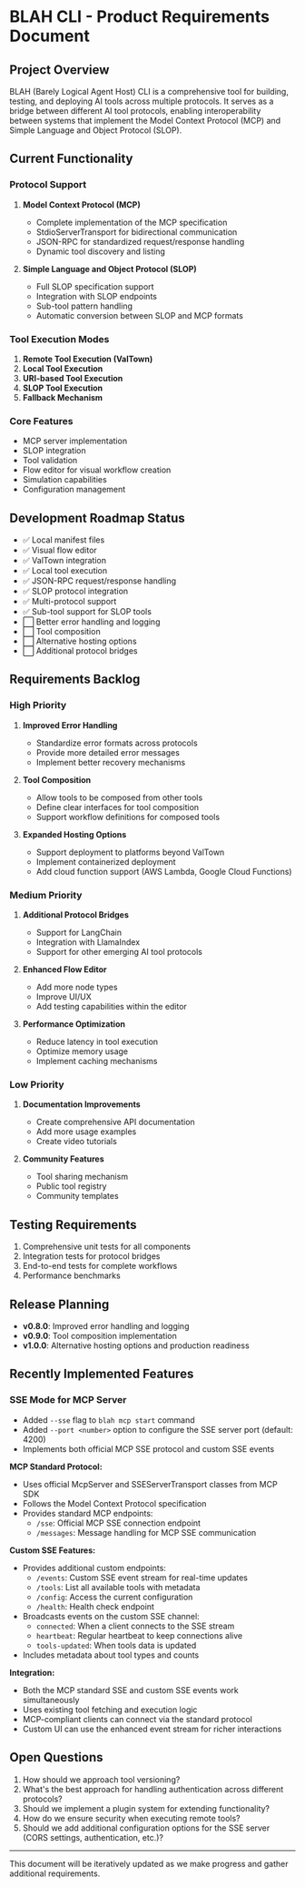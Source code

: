 # BLAH CLI - Product Requirements Document

## Project Overview
BLAH (Barely Logical Agent Host) CLI is a comprehensive tool for building, testing, and deploying AI tools across multiple protocols. It serves as a bridge between different AI tool protocols, enabling interoperability between systems that implement the Model Context Protocol (MCP) and Simple Language and Object Protocol (SLOP).

## Current Functionality

### Protocol Support
1. **Model Context Protocol (MCP)**
   - Complete implementation of the MCP specification
   - StdioServerTransport for bidirectional communication
   - JSON-RPC for standardized request/response handling
   - Dynamic tool discovery and listing

2. **Simple Language and Object Protocol (SLOP)**
   - Full SLOP specification support
   - Integration with SLOP endpoints
   - Sub-tool pattern handling
   - Automatic conversion between SLOP and MCP formats

### Tool Execution Modes
1. **Remote Tool Execution (ValTown)**
2. **Local Tool Execution**
3. **URI-based Tool Execution**
4. **SLOP Tool Execution**
5. **Fallback Mechanism**

### Core Features
- MCP server implementation
- SLOP integration
- Tool validation
- Flow editor for visual workflow creation
- Simulation capabilities
- Configuration management

## Development Roadmap Status
- ✅ Local manifest files
- ✅ Visual flow editor
- ✅ ValTown integration
- ✅ Local tool execution
- ✅ JSON-RPC request/response handling
- ✅ SLOP protocol integration
- ✅ Multi-protocol support
- ✅ Sub-tool support for SLOP tools
- ⬜ Better error handling and logging
- ⬜ Tool composition
- ⬜ Alternative hosting options
- ⬜ Additional protocol bridges

## Requirements Backlog

### High Priority
1. **Improved Error Handling**
   - Standardize error formats across protocols
   - Provide more detailed error messages
   - Implement better recovery mechanisms

2. **Tool Composition**
   - Allow tools to be composed from other tools
   - Define clear interfaces for tool composition
   - Support workflow definitions for composed tools

3. **Expanded Hosting Options**
   - Support deployment to platforms beyond ValTown
   - Implement containerized deployment
   - Add cloud function support (AWS Lambda, Google Cloud Functions)

### Medium Priority
1. **Additional Protocol Bridges**
   - Support for LangChain
   - Integration with LlamaIndex
   - Support for other emerging AI tool protocols

2. **Enhanced Flow Editor**
   - Add more node types
   - Improve UI/UX
   - Add testing capabilities within the editor

3. **Performance Optimization**
   - Reduce latency in tool execution
   - Optimize memory usage
   - Implement caching mechanisms

### Low Priority
1. **Documentation Improvements**
   - Create comprehensive API documentation
   - Add more usage examples
   - Create video tutorials

2. **Community Features**
   - Tool sharing mechanism
   - Public tool registry
   - Community templates

## Testing Requirements
1. Comprehensive unit tests for all components
2. Integration tests for protocol bridges
3. End-to-end tests for complete workflows
4. Performance benchmarks

## Release Planning
- **v0.8.0**: Improved error handling and logging
- **v0.9.0**: Tool composition implementation
- **v1.0.0**: Alternative hosting options and production readiness

## Recently Implemented Features

### SSE Mode for MCP Server
- Added `--sse` flag to `blah mcp start` command
- Added `--port <number>` option to configure the SSE server port (default: 4200)
- Implements both official MCP SSE protocol and custom SSE events

**MCP Standard Protocol:**
- Uses official McpServer and SSEServerTransport classes from MCP SDK
- Follows the Model Context Protocol specification
- Provides standard MCP endpoints:
  - `/sse`: Official MCP SSE connection endpoint
  - `/messages`: Message handling for MCP SSE communication

**Custom SSE Features:**
- Provides additional custom endpoints:
  - `/events`: Custom SSE event stream for real-time updates
  - `/tools`: List all available tools with metadata
  - `/config`: Access the current configuration
  - `/health`: Health check endpoint
- Broadcasts events on the custom SSE channel:
  - `connected`: When a client connects to the SSE stream
  - `heartbeat`: Regular heartbeat to keep connections alive
  - `tools-updated`: When tools data is updated
- Includes metadata about tool types and counts

**Integration:**
- Both the MCP standard SSE and custom SSE events work simultaneously
- Uses existing tool fetching and execution logic
- MCP-compliant clients can connect via the standard protocol
- Custom UI can use the enhanced event stream for richer interactions

## Open Questions
1. How should we approach tool versioning?
2. What's the best approach for handling authentication across different protocols?
3. Should we implement a plugin system for extending functionality?
4. How do we ensure security when executing remote tools?
5. Should we add additional configuration options for the SSE server (CORS settings, authentication, etc.)?

---

This document will be iteratively updated as we make progress and gather additional requirements.
